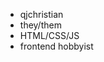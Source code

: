 - qjchristian
- they/them
- HTML/CSS/JS
- frontend hobbyist

<!---
qjchristian/qjchristian is a ✨ special ✨ repository because its `README.md` (this file) appears on your GitHub profile.
You can click the Preview link to take a look at your changes.
--->
